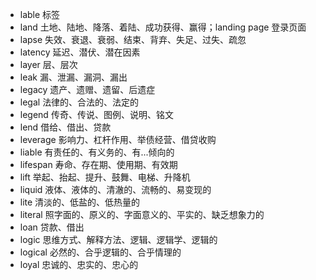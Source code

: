 - lable 标签
- land 土地、陆地、降落、着陆、成功获得、赢得；landing page 登录页面
- lapse 失效、衰退、衰弱、结束、背弃、失足、过失、疏忽
- latency 延迟、潜伏、潜在因素
- layer 层、层次
- leak 漏、泄漏、漏洞、漏出
- legacy 遗产、遗赠、遗留、后遗症
- legal 法律的、合法的、法定的
- legend 传奇、传说、图例、说明、铭文
- lend 借给、借出、贷款
- leverage 影响力、杠杆作用、举债经营、借贷收购
- liable 有责任的、有义务的、有...倾向的
- lifespan 寿命、存在期、使用期、有效期
- lift 举起、抬起、提升、鼓舞、电梯、升降机
- liquid 液体、液体的、清澈的、流畅的、易变现的
- lite 清淡的、低盐的、低热量的
- literal 照字面的、原义的、字面意义的、平实的、缺乏想象力的
- loan 贷款、借出
- logic 思维方式、解释方法、逻辑、逻辑学、逻辑的
- logical 必然的、合乎逻辑的、合乎情理的
- loyal 忠诚的、忠实的、忠心的